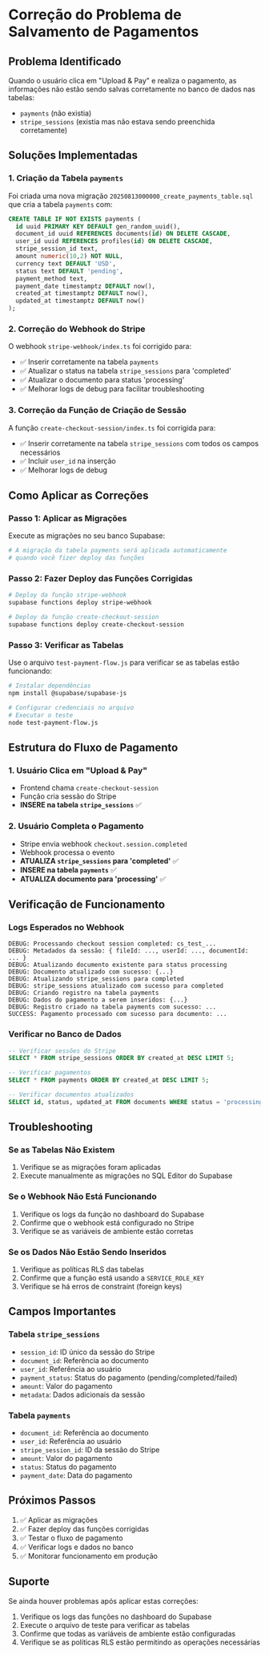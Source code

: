 # Correção do Problema de Salvamento de Pagamentos

## Problema Identificado

Quando o usuário clica em "Upload & Pay" e realiza o pagamento, as informações não estão sendo salvas corretamente no banco de dados nas tabelas:
- `payments` (não existia)
- `stripe_sessions` (existia mas não estava sendo preenchida corretamente)

## Soluções Implementadas

### 1. Criação da Tabela `payments`

Foi criada uma nova migração `20250813000000_create_payments_table.sql` que cria a tabela `payments` com:

```sql
CREATE TABLE IF NOT EXISTS payments (
  id uuid PRIMARY KEY DEFAULT gen_random_uuid(),
  document_id uuid REFERENCES documents(id) ON DELETE CASCADE,
  user_id uuid REFERENCES profiles(id) ON DELETE CASCADE,
  stripe_session_id text,
  amount numeric(10,2) NOT NULL,
  currency text DEFAULT 'USD',
  status text DEFAULT 'pending',
  payment_method text,
  payment_date timestamptz DEFAULT now(),
  created_at timestamptz DEFAULT now(),
  updated_at timestamptz DEFAULT now()
);
```

### 2. Correção do Webhook do Stripe

O webhook `stripe-webhook/index.ts` foi corrigido para:

- ✅ Inserir corretamente na tabela `payments`
- ✅ Atualizar o status na tabela `stripe_sessions` para 'completed'
- ✅ Atualizar o documento para status 'processing'
- ✅ Melhorar logs de debug para facilitar troubleshooting

### 3. Correção da Função de Criação de Sessão

A função `create-checkout-session/index.ts` foi corrigida para:

- ✅ Inserir corretamente na tabela `stripe_sessions` com todos os campos necessários
- ✅ Incluir `user_id` na inserção
- ✅ Melhorar logs de debug

## Como Aplicar as Correções

### Passo 1: Aplicar as Migrações

Execute as migrações no seu banco Supabase:

```bash
# A migração da tabela payments será aplicada automaticamente
# quando você fizer deploy das funções
```

### Passo 2: Fazer Deploy das Funções Corrigidas

```bash
# Deploy da função stripe-webhook
supabase functions deploy stripe-webhook

# Deploy da função create-checkout-session
supabase functions deploy create-checkout-session
```

### Passo 3: Verificar as Tabelas

Use o arquivo `test-payment-flow.js` para verificar se as tabelas estão funcionando:

```bash
# Instalar dependências
npm install @supabase/supabase-js

# Configurar credenciais no arquivo
# Executar o teste
node test-payment-flow.js
```

## Estrutura do Fluxo de Pagamento

### 1. Usuário Clica em "Upload & Pay"
- Frontend chama `create-checkout-session`
- Função cria sessão do Stripe
- **INSERE na tabela `stripe_sessions`** ✅

### 2. Usuário Completa o Pagamento
- Stripe envia webhook `checkout.session.completed`
- Webhook processa o evento
- **ATUALIZA `stripe_sessions` para 'completed'** ✅
- **INSERE na tabela `payments`** ✅
- **ATUALIZA documento para 'processing'** ✅

## Verificação de Funcionamento

### Logs Esperados no Webhook

```
DEBUG: Processando checkout session completed: cs_test_...
DEBUG: Metadados da sessão: { fileId: ..., userId: ..., documentId: ... }
DEBUG: Atualizando documento existente para status processing
DEBUG: Documento atualizado com sucesso: {...}
DEBUG: Atualizando stripe_sessions para completed
DEBUG: stripe_sessions atualizado com sucesso para completed
DEBUG: Criando registro na tabela payments
DEBUG: Dados do pagamento a serem inseridos: {...}
DEBUG: Registro criado na tabela payments com sucesso: ...
SUCCESS: Pagamento processado com sucesso para documento: ...
```

### Verificar no Banco de Dados

```sql
-- Verificar sessões do Stripe
SELECT * FROM stripe_sessions ORDER BY created_at DESC LIMIT 5;

-- Verificar pagamentos
SELECT * FROM payments ORDER BY created_at DESC LIMIT 5;

-- Verificar documentos atualizados
SELECT id, status, updated_at FROM documents WHERE status = 'processing' ORDER BY updated_at DESC LIMIT 5;
```

## Troubleshooting

### Se as Tabelas Não Existem

1. Verifique se as migrações foram aplicadas
2. Execute manualmente as migrações no SQL Editor do Supabase

### Se o Webhook Não Está Funcionando

1. Verifique os logs da função no dashboard do Supabase
2. Confirme que o webhook está configurado no Stripe
3. Verifique se as variáveis de ambiente estão corretas

### Se os Dados Não Estão Sendo Inseridos

1. Verifique as políticas RLS das tabelas
2. Confirme que a função está usando a `SERVICE_ROLE_KEY`
3. Verifique se há erros de constraint (foreign keys)

## Campos Importantes

### Tabela `stripe_sessions`
- `session_id`: ID único da sessão do Stripe
- `document_id`: Referência ao documento
- `user_id`: Referência ao usuário
- `payment_status`: Status do pagamento (pending/completed/failed)
- `amount`: Valor do pagamento
- `metadata`: Dados adicionais da sessão

### Tabela `payments`
- `document_id`: Referência ao documento
- `user_id`: Referência ao usuário
- `stripe_session_id`: ID da sessão do Stripe
- `amount`: Valor do pagamento
- `status`: Status do pagamento
- `payment_date`: Data do pagamento

## Próximos Passos

1. ✅ Aplicar as migrações
2. ✅ Fazer deploy das funções corrigidas
3. ✅ Testar o fluxo de pagamento
4. ✅ Verificar logs e dados no banco
5. ✅ Monitorar funcionamento em produção

## Suporte

Se ainda houver problemas após aplicar estas correções:

1. Verifique os logs das funções no dashboard do Supabase
2. Execute o arquivo de teste para verificar as tabelas
3. Confirme que todas as variáveis de ambiente estão configuradas
4. Verifique se as políticas RLS estão permitindo as operações necessárias
